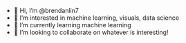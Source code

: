 - 👋 Hi, I’m @brendanlin7
- 👀 I’m interested in machine learning, visuals, data science
- 🌱 I’m currently learning machine learning
- 💞️ I’m looking to collaborate on whatever is interesting!

<!---
brendanlin7/brendanlin7 is a ✨ special ✨ repository because its `README.md` (this file) appears on your GitHub profile.
You can click the Preview link to take a look at your changes.
--->
